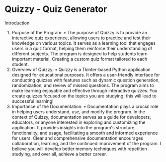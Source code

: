 # Quizzy - Quiz Generator
Introduction
1.	Purpose of the Program:
•	The purpose of Quizzy is to provide an interactive quiz experience, allowing users to practice and test their knowledge on various topics. It serves as a learning tool that engages users in a quiz format, helping them reinforce their understanding of different subjects. The program is designed to help students learn important material. Creating a custom quiz format tailored to each student.
2.	Overview of Quizzy:
•	Quizzy is a Tkinter-based Python application designed for educational purposes. It offers a user-friendly interface for conducting quizzes with features such as dynamic question generation, randomization, and review of missed questions. The program aims to make learning enjoyable and effective through interactive quizzes. You create quizzes focused on the topics you are studying; this will lead to successful learning!
3.	Importance of the Documentation:
•	Documentation plays a crucial role in helping users understand, use, and modify the program. In the context of Quizzy, documentation serves as a guide for developers, educators, or anyone interested in exploring and customizing the application. It provides insights into the program's structure, functionality, and usage, facilitating a smooth and informed experience for users. Clear and comprehensive documentation encourages collaboration, learning, and the continued improvement of the program. I believe you will develop better memory techniques with repetition studying, and over all, achieve a better career.
